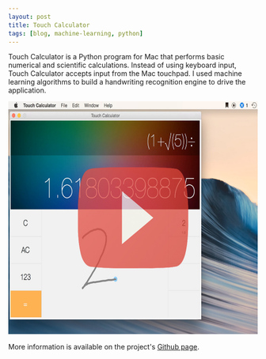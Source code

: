 ```yaml
---
layout: post
title: Touch Calculator
tags: [blog, machine-learning, python]
---
```


Touch Calculator is a Python program for Mac that performs basic numerical and
scientific calculations. Instead of using keyboard input, Touch Calculator
accepts input from the Mac touchpad. I used machine learning algorithms
to build a handwriting recognition engine to drive the application.

<!--excerpt-->


<a href="http://www.youtube.com/watch?feature=player_embedded&v=9xGWnnozi-M&feature=youtu.be
" target="_blank"><img src="https://raw.githubusercontent.com/zhaorz/Touch-Calculator/master/graphics/screenshot.jpg"
alt="Touch Calculator Video" width="660" height="471" border="0" /></a>

More information is available on the project's
[Github page](https://github.com/zhaorz/Touch-Calculator).

